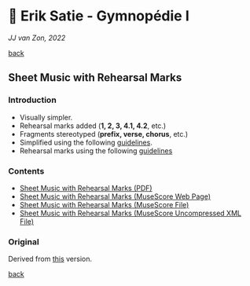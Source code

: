 🔢 Erik Satie - Gymnopédie Ⅰ
============================

*JJ van Zon, 2022*

[back](../README.md)

Sheet Music with Rehearsal Marks
--------------------------------

### Introduction

- Visually simpler.  
- Rehearsal marks added (__1, 2, 3, 4.1, 4.2__, etc.)
- Fragments stereotyped (__prefix, verse, chorus__, etc.)
- Simplified using the following [guidelines](https://jjvanzon.github.io/Piano-Playing-Docs/methods/sheet-music-simplification.html).
- Rehearsal marks using the following [guidelines](https://jjvanzon.github.io/Piano-Playing-Docs/methods/fragment-subdivision.html)

### Contents

- [Sheet Music with Rehearsal Marks (PDF)](satie-gymnopedie-1-sheet-music-rehearsal-marks.pdf)
- <a href="https://musescore.com/user/42589871/scores/7950098" target="_blank" rel="noopener noreferrer">Sheet Music with Rehearsal Marks (MuseScore Web Page)</a>
- [Sheet Music with Rehearsal Marks (MuseScore File)](satie-gymnopedie-1-sheet-music-rehearsal-marks.mscz)
- [Sheet Music with Rehearsal Marks (MuseScore Uncompressed XML File)](satie-gymnopedie-1-sheet-music-rehearsal-marks.mscx)

### Original

Derived from [this](https://jjvanzon.github.io/Piano-Playing-Docs/satie-gymnopedie-1/sheet-music/README.html) version.

[back](../README.md)